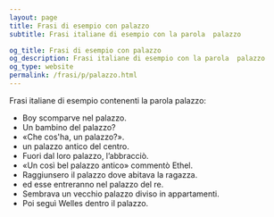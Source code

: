 ```yaml
---
layout: page
title: Frasi di esempio con palazzo 
subtitle: Frasi italiane di esempio con la parola  palazzo

og_title: Frasi di esempio con palazzo 
og_description: Frasi italiane di esempio con la parola  palazzo
og_type: website
permalink: /frasi/p/palazzo.html
---
```


Frasi italiane di esempio contenenti la parola palazzo:


- Boy scomparve nel palazzo.
- Un bambino del palazzo?
- «Che cos'ha, un palazzo?».
- un palazzo antico del centro.
- Fuori dal loro palazzo, l’abbracciò.
- «Un così bel palazzo antico» commentò Ethel.
- Raggiunsero il palazzo dove abitava la ragazza.
- ed esse entreranno nel palazzo del re.
- Sembrava un vecchio palazzo diviso in appartamenti.
- Poi seguì Welles dentro il palazzo.
